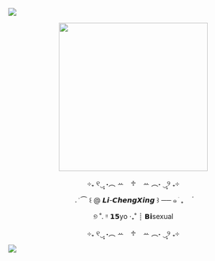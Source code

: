 ![](https://64.media.tumblr.com/21e306ef19f702f7a296824a03a8980d/fdeba3923526deaa-48/s1280x1920/9e56b821e2146dc24c28703663f62ab13bf7c176.pnj)
<p align="center">
  <img src="https://64.media.tumblr.com/e0a6cd3d604b99fb9b08854878ab946b/fdeba3923526deaa-18/s1280x1920/6836f33526c737439ba4cb505763f47bbac375fe.gifv"width="300" height="
300" />
</p>
<p align="center">
  ⊹₊ ୧‿̩͙ ˖︵ ꕀ⠀ ♱⠀ ꕀ ︵˖ ‿̩͙୨ ₊⊹
</p>
<p align="center">
  𝅄    ݁   ⏜ ꒰  @ 𝙇𝙞-𝘾𝙝𝙚𝙣𝙜𝙓𝙞𝙣𝙜 ꒱  ──   ๑   ֹ   ₊ㅤ  ۟
</p>
<p align="center">
  ୭ ˚. ᵎᵎ 𝟭𝟱yo ‧₊˚ ┊ 𝗕𝗶sexual
</p>
<p align="center">
  ⊹₊ ୧‿̩͙ ˖︵ ꕀ⠀ ♱⠀ ꕀ ︵˖ ‿̩͙୨ ₊⊹
</p>


![](https://64.media.tumblr.com/15a630009534b2c617340b56b8252842/fdeba3923526deaa-19/s1280x1920/98e7bb86e585a6c1f19d5f450fcfbabfef392b67.pnj)
